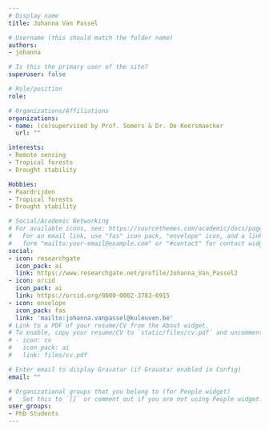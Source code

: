 ```yaml
---
# Display name
title: Johanna Van Passel

# Username (this should match the folder name)
authors:
- johanna

# Is this the primary user of the site?
superuser: false

# Role/position
role:

# Organizations/Affiliations
organizations:
- name: (co)supervised by Prof. Somers & Dr. De Keersmaecker
  url: ""

interests:
- Remote sensing
- Tropical forests
- Drought stability

Hobbies:
- Paardrijden
- Tropical forests
- Drought stability

# Social/Academic Networking
# For available icons, see: https://sourcethemes.com/academic/docs/page-builder/#icons
#   For an email link, use "fas" icon pack, "envelope" icon, and a link in the
#   form "mailto:your-email@example.com" or "#contact" for contact widget.
social:
- icon: researchgate
  icon_pack: ai
  link: https://www.researchgate.net/profile/Johanna_Van_Passel2
- icon: orcid
  icon_pack: ai
  link: https://orcid.org/0000-0002-3783-6915
- icon: envelope
  icon_pack: fas
  link: 'mailto:johanna.vanpassel@kuleuven.be'
# Link to a PDF of your resume/CV from the About widget.
# To enable, copy your resume/CV to `static/files/cv.pdf` and uncomment the lines below.
# - icon: cv
#   icon_pack: ai
#   link: files/cv.pdf

# Enter email to display Gravatar (if Gravatar enabled in Config)
email: ""

# Organizational groups that you belong to (for People widget)
#   Set this to `[]` or comment out if you are not using People widget.
user_groups:
- PhD Students
---
```


